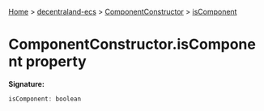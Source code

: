 [Home](./index) &gt; [decentraland-ecs](./decentraland-ecs.md) &gt; [ComponentConstructor](./decentraland-ecs.componentconstructor.md) &gt; [isComponent](./decentraland-ecs.componentconstructor.iscomponent.md)

# ComponentConstructor.isComponent property


**Signature:**
```javascript
isComponent: boolean
```
